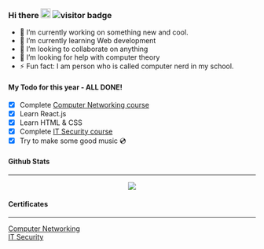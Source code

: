 ### Hi there <img src="https://media.giphy.com/media/hvRJCLFzcasrR4ia7z/giphy.gif" width="20px"> ![visitor badge](https://visitor-badge.glitch.me/badge?page_id=notprash.visitor-badge)


- 🔭 I’m currently working on something new and cool. 
- 🌱 I’m currently learning Web development 
- 👯 I’m looking to collaborate on anything
- 🤔 I’m looking for help with computer theory
- ⚡ Fun fact: I am person who is called computer nerd in my school. 


#### My Todo for this year - ALL DONE!
- [X] Complete [Computer Networking course](https://www.coursera.org/learn/computer-networking/home/welcome)
- [X] Learn React.js
- [X] Learn HTML & CSS
- [X] Complete [IT Security course](https://www.coursera.org/learn/it-security)
- [X] Try to make some good music 💿

#### Github Stats
<hr>
<p align='center'><img align="center" src="https://github-readme-stats.vercel.app/api/?username=notprash&layout=compact&show_icons=true&include_all_commits=true&hide_border=false&theme=onedark" /></p>


#### Certificates
<hr>

[Computer Networking](https://coursera.org/share/bd1c81f79377d9bcf7d3da4d5922c1a0)
<br />
[IT Security](https://coursera.org/share/bbce10300fb1493b0c37e76aecaa1789)
